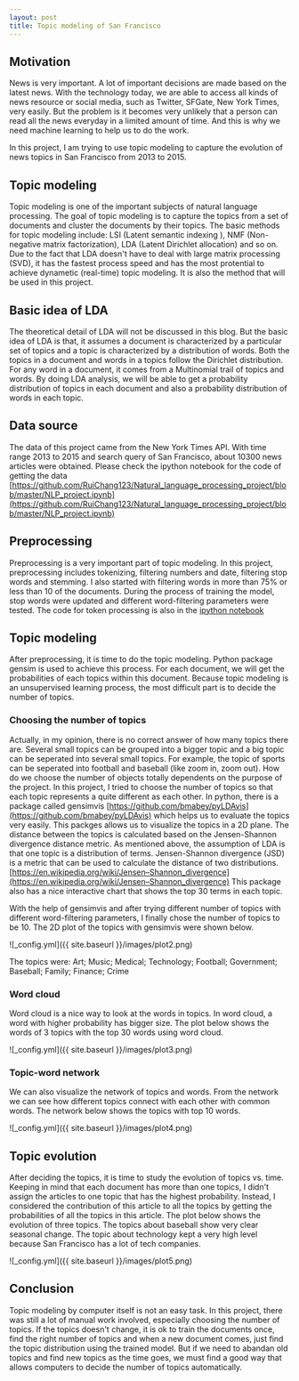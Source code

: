 ```yaml
---
layout: post
title: Topic modeling of San Francisco
---
```


## Motivation
News is very important. A lot of important decisions are made based on the latest news. With the technology today, we are able to access all kinds of news resource or social media, such as Twitter, SFGate, New York Times, very easily. But the problem is it becomes very unlikely that a person can read all the news everyday in a limited amount of time. And this is why we need machine learning to help us to do the work.

In this project, I am trying to use topic modeling to capture the evolution of news topics in San Francisco from 2013 to 2015.

## Topic modeling
Topic modeling is one of the important subjects of natural language processing. The goal of topic modeling is to capture the topics from a set of documents and cluster the documents by their topics. The basic methods for topic modeling include: LSI (Latent semantic indexing ), NMF (Non-negative matrix factorization), LDA (Latent Dirichlet allocation) and so on.
Due to the fact that LDA doesn't have to deal with large matrix processing (SVD), it has the fastest process speed and has the most protential to achieve dynametic (real-time) topic modeling. It is also the method that will be used in this project.

## Basic idea of LDA 
The theoretical detail of LDA will not be discussed in this blog. But the basic idea of LDA is that, it assumes a document is characterized by a particular set of topics and a topic is characterized by a distribution of words. Both the topics in a document and words in a topics follow the Dirichlet distribution. For any word in a document, it comes from a Multinomial trail of topics and words.
By doing LDA analysis, we will be able to get a probability distribution of topics in each document and also a probability distribution of words in each topic.

## Data source
The data of this project came from the New York Times API. With time range 2013 to 2015 and search query of San Francisco, about 10300 news articles were obtained.
Please check the ipython notebook for the code of getting the data 
[https://github.com/RuiChang123/Natural_language_processing_project/blob/master/NLP_project.ipynb](https://github.com/RuiChang123/Natural_language_processing_project/blob/master/NLP_project.ipynb)

## Preprocessing
Preprocessing is a very important part of topic modeling. In this project, preprocessing includes tokenizing, filtering numbers and date, filtering stop words and stemming. I also started with filtering words in more than 75% or less than 10 of the documents.
During the process of training the model, stop words were updated and different word-filtering parameters were tested.
The code for token processing is also in the [ipython notebook](https://github.com/RuiChang123/Natural_language_processing_project/blob/master/NLP_project.ipynb)

## Topic modeling
After preprocessing, it is time to do the topic modeling. Python package gensim is used to achieve this process. For each document, we will get the probabilities of each topics within this document. Because topic modeling is an unsupervised learning process, the most difficult part is to decide the number of topics.

### Choosing the number of topics
Actually, in my opinion, there is no correct answer of how many topics there are. Several small topics can be grouped into a bigger topic and a big topic can be seperated into several small topics. For example, the topic of sports can be seperated into football and baseball (like zoom in, zoom out). How do we choose the number of objects totally dependents on the purpose of the project.
In this project, I tried to choose the number of topics so that each topic represents a quite different as each other.
In python, there is a package called gensimvis [https://github.com/bmabey/pyLDAvis](https://github.com/bmabey/pyLDAvis) which helps us to evaluate the topics very easily. This packges allows us to visualize the topics in a 2D plane. The distance between the topics is calculated based on the Jensen-Shannon divergence distance metric. As mentioned above, the assumption of LDA is that one topic is a distribution of terms. Jensen-Shannon divergence (JSD) is a metric that can be used to calculate the distance of two distributions. [https://en.wikipedia.org/wiki/Jensen–Shannon_divergence](https://en.wikipedia.org/wiki/Jensen–Shannon_divergence)
This package also has a nice interactive chart that shows the top 30 terms in each topic.

With the help of gensimvis and after trying different number of topics with different word-filtering parameters, I finally chose the number of topics to be 10. The 2D plot of the topics with gensimvis were shown below.

![_config.yml]({{ site.baseurl }}/images/plot2.png)

The topics were: Art; Music; Medical; Technology; Football; Government; Baseball; Family; Finance; Crime 

### Word cloud
Word cloud is a nice way to look at the words in topics. In word cloud, a word with higher probability has bigger size.
The plot below shows the words of 3 topics with the top 30 words using word cloud.

![_config.yml]({{ site.baseurl }}/images/plot3.png)

### Topic-word network
We can also visualize the network of topics and words. From the network we can see how different topics connect with each other with common words. The network below shows the topics with top 10 words.

![_config.yml]({{ site.baseurl }}/images/plot4.png)

## Topic evolution
After deciding the topics, it is time to study the evolution of topics vs. time. Keeping in mind that each document has more than one topics, I didn't assign the articles to one topic that has the highest probability. Instead, I considered the contribution of this article to all the topics by getting the probabilities of all the topics in this article. The plot below shows the evolution of three topics. 
The topics about baseball show very clear seasonal change. The topic about technology kept a very high level because San Francisco has a lot of tech companies.

![_config.yml]({{ site.baseurl }}/images/plot5.png)

## Conclusion
Topic modeling by computer itself is not an easy task. In this project, there was still a lot of manual work involved, especially choosing the number of topics. If the topics doesn't change, it is ok to train the documents once, find the right number of topics and when a new document comes, just find the topic distribution using the trained model. But if we need to abandan old topics and find new topics as the time goes, we must find a good way that allows computers to decide the number of topics automatically.
